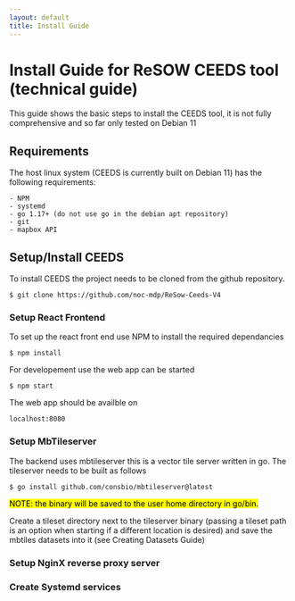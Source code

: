 ```yaml
---
layout: default
title: Install Guide
---
```

# Install Guide for ReSOW CEEDS tool (technical guide)
This guide shows the basic steps to install the CEEDS tool, it is not fully comprehensive
and so far only tested on Debian 11

## Requirements

The host linux system (CEEDS is currently built on Debian 11) has the following requirements:
    
    - NPM
    - systemd
    - go 1.17+ (do not use go in the debian apt repository)
    - git
    - mapbox API

## Setup/Install CEEDS

To install CEEDS the project needs to be cloned from the github repository.

````
$ git clone https://github.com/noc-mdp/ReSow-Ceeds-V4
````
### Setup React Frontend
To set up the react front end use NPM to install the required dependancies
`````
$ npm install
`````
For developement use the web app can be started 
````
$ npm start
````
The web app should be availble on 

````
localhost:8080
````

### Setup MbTileserver
The backend uses mbtileserver this is a vector tile server written in go. 
The tileserver needs to be built as follows

````
$ go install github.com/consbio/mbtileserver@latest
````
<mark> NOTE: the binary will be saved to the user home directory in go/bin. </mark>

Create a tileset directory next to the tileserver binary 
(passing a tileset path is an option when starting if a different location is desired)
and save the mbtiles datasets into it (see Creating Datasets Guide)




### Setup NginX reverse proxy server

### Create Systemd services

